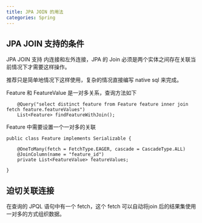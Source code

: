 ```yaml
---
title: JPA JOIN 的用法
categories: Spring
---
```


## JPA JOIN 支持的条件

JPA JOIN 支持 内连接和左外连接，JPA 的 Join 必须是两个实体之间存在关联当前情况下才需要这样操作。

推荐只是简单地情况下这样使用，复杂的情况直接编写 native sql 来完成。

Feature 和 FeatureValue 是一对多关系，查询方法如下

```
    @Query("select distinct feature from Feature feature inner join fetch feature.featureValues")
    List<Feature> findFeatureWithJoin();
```

Feature 中需要设置一个一对多的关联

```
public class Feature implements Serializable {

    @OneToMany(fetch = FetchType.EAGER, cascade = CascadeType.ALL)
    @JoinColumn(name = "feature_id")
    private List<FeatureValue> featureValues;

}
```

## 迫切关联连接

在查询的 JPQL 语句中有一个 fetch，这个 fetch 可以自动将join 后的结果集使用一对多的方式组织数据。
